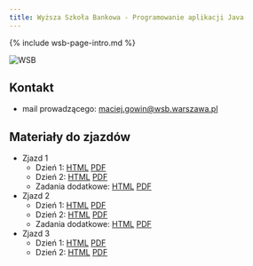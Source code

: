 ```yaml
---
title: Wyższa Szkoła Bankowa - Programowanie aplikacji Java
---
```


{% include wsb-page-intro.md %}

![WSB](https://maciejgowin.github.io/assets/img/wsb-logo-warszawa.png) 

## Kontakt

* mail prowadzącego: maciej.gowin@wsb.warszawa.pl

## Materiały do zjazdów

- Zjazd 1
  - Dzień 1: [HTML](/wsb-java/warszawa/zjazd-01-1.html) [PDF](/wsb-java/warszawa/zjazd-01-1.pdf)
  - Dzień 2: [HTML](/wsb-java/warszawa/zjazd-01-2.html) [PDF](/wsb-java/warszawa/zjazd-01-2.pdf)
  - Zadania dodatkowe: [HTML](/wsb-java/warszawa/zjazd-01-zadania-dodatkowe.html) [PDF](/wsb-java/warszawa/zjazd-01-zadania-dodatkowe.pdf)
- Zjazd 2
  - Dzień 1: [HTML](/wsb-java/warszawa/zjazd-02-1.html) [PDF](/wsb-java/warszawa/zjazd-02-1.pdf)
  - Dzień 2: [HTML](/wsb-java/warszawa/zjazd-02-2.html) [PDF](/wsb-java/warszawa/zjazd-02-2.pdf)
  - Zadania dodatkowe: [HTML](/wsb-java/warszawa/zjazd-02-zadania-dodatkowe.html) [PDF](/wsb-java/warszawa/zjazd-02-zadania-dodatkowe.pdf)
- Zjazd 3
  - Dzień 1: [HTML](/wsb-java/warszawa/zjazd-03-1.html) [PDF](/wsb-java/warszawa/zjazd-03-1.pdf)
  - Dzień 2: [HTML](/wsb-java/warszawa/zjazd-03-2.html) [PDF](/wsb-java/warszawa/zjazd-03-2.pdf)
